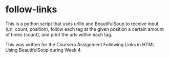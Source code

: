 # follow-links
This is a python script that uses urllib and BeautifulSoup to receive input (url, count, position), follow each ~~~~<a>~~~~ tag at the given position a certain amount of times (count), and print the urls within each <a> tag.

This was written for the Coursera Assignment Following Links in HTML Using BeautifulSoup during Week 4.
